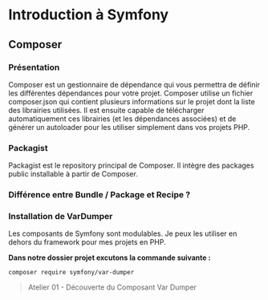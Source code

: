 ﻿# Introduction à Symfony
## Composer
### Présentation

Composer est un gestionnaire de dépendance qui vous permettra de définir les différentes dépendances pour votre projet. Composer utilise un fichier composer.json qui contient plusieurs informations sur le projet dont la liste des librairies utilisées. Il est ensuite capable de télécharger automatiquement ces librairies (et les dépendances associées) et de générer un autoloader pour les utiliser simplement dans vos projets PHP.

### Packagist

Packagist est le repository principal de Composer. Il intègre des packages public installable à partir de Composer.

### Différence entre Bundle / Package et Recipe ?
### Installation de VarDumper
Les composants de Symfony sont modulables. Je peux les utiliser en dehors du framework pour mes projets en PHP.

**Dans notre dossier projet excutons la commande suivante :**

    composer require symfony/var-dumper

> Atelier 01 - Découverte du Composant Var Dumper
